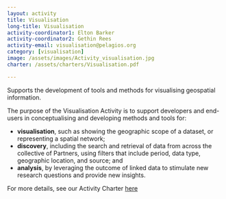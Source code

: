 ```yaml
---
layout: activity
title: Visualisation
long-title: Visualisation
activity-coordinator1: Elton Barker
activity-coordinator2: Gethin Rees
activity-email: visualisation@pelagios.org
category: [visualisation]
image: /assets/images/Activity_visualisation.jpg
charter: /assets/charters/Visualisation.pdf

---
```


Supports the development of tools and methods for visualising geospatial information. 

The purpose of the Visualisation Activity is to support developers and end-users in conceptualising and developing methods and tools for:
- **visualisation**, such as showing the geographic scope of a dataset, or representing a spatial network;
- **discovery**, including the search and retrieval of data from across the collective of Partners, using filters that include period, data type, geographic location, and source; and
- **analysis**, by leveraging the outcome of linked data to stimulate new research questions and provide new insights. 

For more details, see our Activity Charter <a href="https://docs.google.com/document/d/12uM7OxV6iOGZN0_YTaMloiHIGxH5AziAtNGcbpGi30M/edit">here</a>

